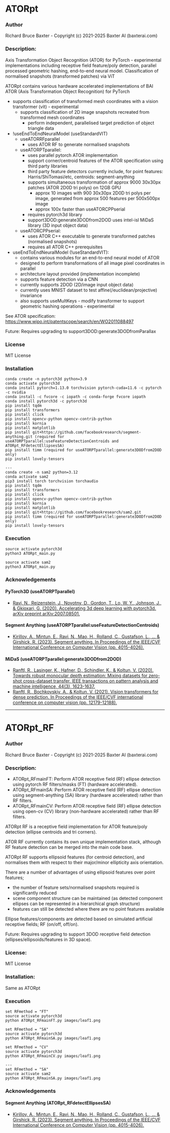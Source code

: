 # ATORpt

### Author

Richard Bruce Baxter - Copyright (c) 2021-2025 Baxter AI (baxterai.com)

### Description:

Axis Transformation Object Recognition (ATOR) for PyTorch - experimental implementations including 
receptive field feature/poly detection, parallel processed geometric hashing, end-to-end neural model. 
Classification of normalised snapshots (transformed patches) via ViT 

ATORpt contains various hardware accelerated implementations of BAI ATOR (Axis Transformation Object Recognition) for PyTorch

- supports classification of transformed mesh coordinates with a vision transformer (vit) - experimental
	- supports classification of 2D image snapshots recreated from transformed mesh coordinates
		- perform independent, parallelised target prediction of object triangle data
- !useEndToEndNeuralModel (useStandardVIT)
	- useATORRFparallel
		- uses ATOR RF to generate normalised snapshots
	- useATORPTparallel:
		- uses parallel pytorch ATOR implementation
		- support corner/centroid features of the ATOR specification using third party libraries
		- third party feature detectors currently include, for point features: Harris/ShiTomasi/etc, centroids: segment-anything
		- supports simultaneous transformation of approx 9000 30x30px patches (ATOR 2D0D tri polys) on 12GB GPU
			- approx 10 images with 900 30x30px 2D0D tri polys per image, generated from approx 500 features per 500x500px image
			- approx 100x faster than useATORCPPserial
		- requires pytorch3d library
		- support3DOD:generate3DODfrom2DOD uses intel-isl MiDaS library (3D input object data)
	- useATORCPPserial:
		- uses ATOR C++ executable to generate transformed patches (normalised snapshots)
		- requires all ATOR C++ prerequisites 
- useEndToEndNeuralModel (!useStandardVIT):
	- contains various modules for an end-to-end neural model of ATOR
	- designed to perform transformations of all image pixel coordinates in parallel
	- architecture layout provided (implementation incomplete)
	- supports feature detection via a CNN
	- currently supports 2DOD (2D/image input object data)
	- currently uses MNIST dataset to test affine(/euclidean/projective) invariance
	- also supports useMultKeys - modify transformer to support geometric hashing operations - experimental

See ATOR specification: https://www.wipo.int/patentscope/search/en/WO2011088497

Future:
Requires upgrading to support3DOD:generate3DODfromParallax

### License

MIT License

### Installation
```
conda create -n pytorch3d python=3.9
conda activate pytorch3d
conda install pytorch=1.13.0 torchvision pytorch-cuda=11.6 -c pytorch -c nvidia
conda install -c fvcore -c iopath -c conda-forge fvcore iopath
conda install pytorch3d -c pytorch3d
pip install tqdm
pip install transformers
pip install click
pip install opencv-python opencv-contrib-python
pip install kornia
pip install matplotlib
pip install git+https://github.com/facebookresearch/segment-anything.git (required for useATORPTparallel:useFeatureDetectionCentroids and ATORpt_RFdetectEllipsesSA)
pip install timm (required for useATORPTparallel:generate3DODfrom2DOD only)
pip install lovely-tensors

---
conda create -n sam2 python=3.12
conda activate sam2
pip3 install torch torchvision torchaudio
pip install tqdm
pip install transformers
pip install click
pip install opencv-python opencv-contrib-python
pip install kornia
pip install matplotlib
pip install git+https://github.com/facebookresearch/sam2.git
pip install timm (required for useATORPTparallel:generate3DODfrom2DOD only)
pip install lovely-tensors
```

### Execution
```
source activate pytorch3d
python3 ATORpt_main.py

source activate sam2
python3 ATORpt_main.py
```

### Acknowledgements

#### PyTorch3D (useATORPTparallel)

* [Ravi, N., Reizenstein, J., Novotny, D., Gordon, T., Lo, W. Y., Johnson, J., & Gkioxari, G. (2020). Accelerating 3d deep learning with pytorch3d. arXiv preprint arXiv:2007.08501.](https://arxiv.org/abs/2007.08501)

#### Segment Anything (useATORPTparallel:useFeatureDetectionCentroids)

* [Kirillov, A., Mintun, E., Ravi, N., Mao, H., Rolland, C., Gustafson, L., ... & Girshick, R. (2023). Segment anything. In Proceedings of the IEEE/CVF International Conference on Computer Vision (pp. 4015-4026).](https://arxiv.org/abs/2304.02643)

#### MiDaS (useATORPTparallel:generate3DODfrom2DOD)

* [Ranftl, R., Lasinger, K., Hafner, D., Schindler, K., & Koltun, V. (2020). Towards robust monocular depth estimation: Mixing datasets for zero-shot cross-dataset transfer. IEEE transactions on pattern analysis and machine intelligence, 44(3), 1623-1637.](https://arxiv.org/abs/1907.01341)
* [Ranftl, R., Bochkovskiy, A., & Koltun, V. (2021). Vision transformers for dense prediction. In Proceedings of the IEEE/CVF international conference on computer vision (pp. 12179-12188).](https://arxiv.org/abs/2103.13413)


------------------------------------------------------------------------

# ATORpt_RF

### Author

Richard Bruce Baxter - Copyright (c) 2021-2025 Baxter AI (baxterai.com)

### Description:

* ATORpt_RFmainFT: Perform ATOR receptive field (RF) ellipse detection using pytorch RF filters/masks (FT) (hardware accelerated).
* ATORpt_RFmainSA: Perform ATOR receptive field (RF) ellipse detection using segment-anything (SA) library (hardware accelerated) rather than RF filters.
* ATORpt_RFmainCV: Perform ATOR receptive field (RF) ellipse detection using open-cv (CV) library (non-hardware accelerated) rather than RF filters.

ATORpt RF is a receptive field implementation for ATOR feature/poly detection (ellipse centroids and tri corners).

ATOR RF currently contains its own unique implementation stack, although RF feature detection can be merged into the main code base.

ATORpt RF supports ellipsoid features (for centroid detection), and normalises them with respect to their major/minor ellipticity axis orientation. 

There are a number of advantages of using ellipsoid features over point features;
* the number of feature sets/normalised snapshots required is significantly reduced
* scene component structure can be maintained (as detected component ellipses can be represented in a hierarchical graph structure)
* features can still be detected where there are no point features available

Ellipse features/components are detected based on simulated artificial receptive fields; RF (on/off, off/on).

Future:
Requires upgrading to support 3DOD receptive field detection (ellipses/ellipsoids/features in 3D space).

### License:

MIT License

### Installation:

Same as ATORpt

### Execution
```
set RFmethod = "FT"
source activate pytorch3d
python ATORpt_RFmainFT.py images/leaf1.png

set RFmethod = "SA"
source activate pytorch3d
python ATORpt_RFmainSA.py images/leaf1.png

set RFmethod = "CV"
source activate pytorch3d
python ATORpt_RFmainCV.py images/leaf1.png

---
set RFmethod = "SA"
source activate sam2
python ATORpt_RFmainSA.py images/leaf1.png

```

### Acknowledgements

#### Segment Anything (ATORpt_RFdetectEllipsesSA)

* [Kirillov, A., Mintun, E., Ravi, N., Mao, H., Rolland, C., Gustafson, L., ... & Girshick, R. (2023). Segment anything. In Proceedings of the IEEE/CVF International Conference on Computer Vision (pp. 4015-4026).](https://arxiv.org/abs/2304.02643)





